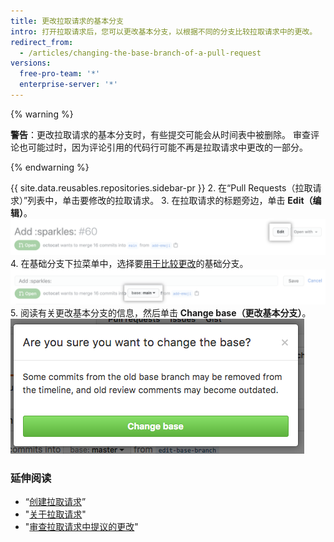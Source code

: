 ```yaml
---
title: 更改拉取请求的基本分支
intro: 打开拉取请求后，您可以更改基本分支，以根据不同的分支比较拉取请求中的更改。
redirect_from:
  - /articles/changing-the-base-branch-of-a-pull-request
versions:
  free-pro-team: '*'
  enterprise-server: '*'
---
```


{% warning %}

**警告**：更改拉取请求的基本分支时，有些提交可能会从时间表中被删除。 审查评论也可能过时，因为评论引用的代码行可能不再是拉取请求中更改的一部分。

{% endwarning %}

{{ site.data.reusables.repositories.sidebar-pr }}
2. 在“Pull Requests（拉取请求）”列表中，单击要修改的拉取请求。
3. 在拉取请求的标题旁边，单击 **Edit（编辑）**。 ![拉取请求编辑按钮](/assets/images/help/pull_requests/pull-request-edit.png)
4. 在基础分支下拉菜单中，选择要[用于比较更改](/github/committing-changes-to-your-project/comparing-commits#comparing-branches)的基础分支。 ![基本分支下拉菜单 ](/assets/images/help/pull_requests/pull-request-edit-base-branch.png)
5. 阅读有关更改基本分支的信息，然后单击 **Change base（更改基本分支）**。 ![基本分支更改确认按钮 ](/assets/images/help/pull_requests/pull-request-base-branch-confirm.png)

### 延伸阅读

- “[创建拉取请求](/articles/creating-a-pull-request)”
- "[关于拉取请求](/articles/about-pull-requests)"
- "[审查拉取请求中提议的更改](/articles/reviewing-proposed-changes-in-a-pull-request)"
